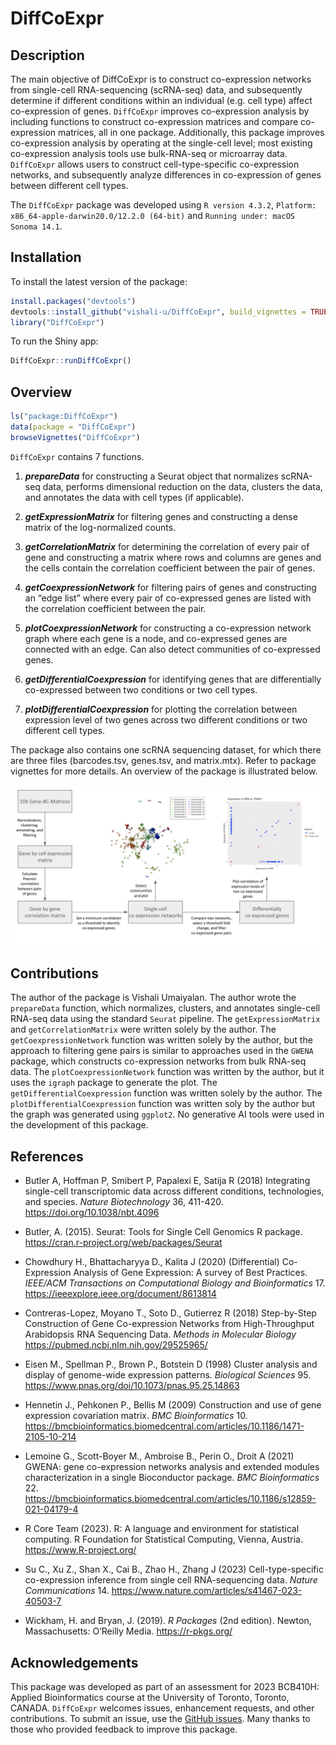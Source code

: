 
<!-- README.md is generated from README.Rmd. Please edit that file -->

# DiffCoExpr

## Description

The main objective of DiffCoExpr is to construct co-expression networks
from single-cell RNA-sequencing (scRNA-seq) data, and subsequently
determine if different conditions within an individual (e.g. cell type)
affect co-expression of genes. `DiffCoExpr` improves co-expression analysis by
including functions to construct co-expression matrices and
compare co-expression matrices, all in one package. Additionally, this package
improves co-expression analysis by operating at the single-cell level; most
existing co-expression analysis tools use bulk-RNA-seq or microarray
data. `DiffCoExpr` allows users to construct cell-type-specific
co-expression networks, and subsequently analyze differences in
co-expression of genes between different cell types.

The `DiffCoExpr` package was developed using `R version 4.3.2`,
`Platform: x86_64-apple-darwin20.0/12.2.0 (64-bit)` and
`Running under: macOS Sonoma 14.1`.

## Installation

To install the latest version of the package:

``` r
install.packages("devtools")
devtools::install_github("vishali-u/DiffCoExpr", build_vignettes = TRUE)
library("DiffCoExpr")
```

To run the Shiny app:

``` r
DiffCoExpr::runDiffCoExpr()
```

## Overview

``` r
ls("package:DiffCoExpr")
data(package = "DiffCoExpr") 
browseVignettes("DiffCoExpr")
```

`DiffCoExpr` contains 7 functions.

1.  ***prepareData*** for constructing a Seurat object that normalizes
    scRNA-seq data, performs dimensional reduction on the data, clusters
    the data, and annotates the data with cell types (if applicable).

2.  ***getExpressionMatrix*** for filtering genes and constructing a
    dense matrix of the log-normalized counts.

3.  ***getCorrelationMatrix*** for determining the correlation of every
    pair of gene and constructing a matrix where rows and columns are
    genes and the cells contain the correlation coefficient between the
    pair of genes.

4.  ***getCoexpressionNetwork*** for filtering pairs of genes and
    constructing an “edge list” where every pair of co-expressed genes
    are listed with the correlation coefficient between the pair.

5.  ***plotCoexpressionNetwork*** for constructing a co-expression
    network graph where each gene is a node, and co-expressed genes are
    connected with an edge. Can also detect communities of co-expressed
    genes.

6.  ***getDifferentialCoexpression*** for identifying genes that are
    differentially co-expressed between two conditions or two cell
    types.

7.  ***plotDifferentialCoexpression*** for plotting the correlation
    between expression level of two genes across two different
    conditions or two different cell types.

The package also contains one scRNA sequencing dataset, for which there
are three files (barcodes.tsv, genes.tsv, and matrix.mtx). Refer to
package vignettes for more details. An overview of the package is
illustrated below.

![](./inst/extdata/Umaiyalan_V_A1.png)

## Contributions

The author of the package is Vishali Umaiyalan. The author wrote the
`prepareData` function, which normalizes, clusters, and annotates
single-cell RNA-seq data using the standard `Seurat` pipeline. The
`getExpressionMatrix` and `getCorrelationMatrix` were written solely by
the author. The `getCoexpressionNetwork` function was written solely by
the author, but the approach to filtering gene pairs is similar to
approaches used in the `GWENA` package, which constructs co-expression
networks from bulk RNA-seq data. The `plotCoexpressionNetwork` function
was written by the author, but it uses the `igraph` package to generate
the plot. The `getDifferentialCoexpression` function was written solely
by the author. The `plotDifferentialCoexpression` function was written
soly by the author but the graph was generated using `ggplot2`. No
generative AI tools were used in the development of this package.

## References

- Butler A, Hoffman P, Smibert P, Papalexi E, Satija R (2018)
  Integrating single-cell transcriptomic data across different
  conditions, technologies, and species. *Nature Biotechnology* 36,
  411-420. <https://doi.org/10.1038/nbt.4096>

- Butler, A. (2015). Seurat: Tools for Single Cell Genomics R package.
  <https://cran.r-project.org/web/packages/Seurat>

- Chowdhury H., Bhattacharyya D., Kalita J (2020) (Differential)
  Co-Expression Analysis of Gene Expression: A survey of Best Practices.
  *IEEE/ACM Transactions on Computational Biology and
  Bioinformatics* 17. <https://ieeexplore.ieee.org/document/8613814>

- Contreras-Lopez, Moyano T., Soto D., Gutierrez R (2018) Step-by-Step
  Construction of Gene Co-expression Networks from High-Throughput
  Arabidopsis RNA Sequencing Data. *Methods in Molecular Biology*
  <https://pubmed.ncbi.nlm.nih.gov/29525965/>

- Eisen M., Spellman P., Brown P., Botstein D (1998) Cluster analysis
  and display of genome-wide expression patterns. *Biological
  Sciences* 95. <https://www.pnas.org/doi/10.1073/pnas.95.25.14863>

- Hennetin J., Pehkonen P., Bellis M (2009) Construction and use of gene
  expression covariation matrix. *BMC Bioinformatics* 10.
  <https://bmcbioinformatics.biomedcentral.com/articles/10.1186/1471-2105-10-214>

- Lemoine G., Scott-Boyer M., Ambroise B., Perin O., Droit A (2021)
  GWENA: gene co-expression networks analysis and extended modules
  characterization in a single Bioconductor package. *BMC
  Bioinformatics* 22.
  <https://bmcbioinformatics.biomedcentral.com/articles/10.1186/s12859-021-04179-4>

- R Core Team (2023). R: A language and environment for statistical
  computing. R Foundation for Statistical Computing, Vienna, Austria.
  <https://www.R-project.org/>

- Su C., Xu Z., Shan X., Cai B., Zhao H., Zhang J (2023)
  Cell-type-specific co-expression inference from single cell
  RNA-sequencing data. *Nature Communications* 14.
  <https://www.nature.com/articles/s41467-023-40503-7>

- Wickham, H. and Bryan, J. (2019). *R Packages* (2nd edition). Newton,
  Massachusetts: O’Reilly Media. <https://r-pkgs.org/>

## Acknowledgements

This package was developed as part of an assessment for 2023 BCB410H:
Applied Bioinformatics course at the University of Toronto, Toronto,
CANADA. `DiffCoExpr` welcomes issues, enhancement requests, and other
contributions. To submit an issue, use the [GitHub
issues](https://github.com/vishali-u/DiffCoExpr/issues). Many thanks to
those who provided feedback to improve this package.

